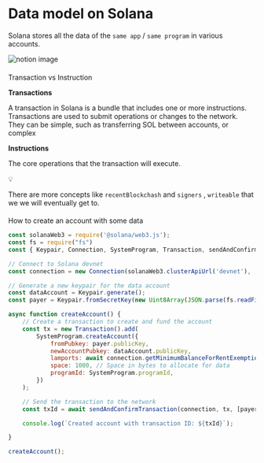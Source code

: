 # Data model on Solana

Solana stores all the data of the `same app` / `same program` in various accounts.

![notion image](https://www.notion.so/image/https%3A%2F%2Fprod-files-secure.s3.us-west-2.amazonaws.com%2F085e8ad8-528e-47d7-8922-a23dc4016453%2F4dfb1165-12fb-4c2c-829d-7ac1d56384a8%2FScreenshot_2024-08-23_at_4.38.03_PM.png?table=block&id=b3b79777-2624-4bbb-8c91-3257337f7178&cache=v2)

#### 

[](#f94290f02a42408297c2b9490b1ffbff "Transaction vs Instruction")Transaction vs Instruction

**Transactions**

A transaction in Solana is a bundle that includes one or more instructions. Transactions are used to submit operations or changes to the network. They can be simple, such as transferring SOL between accounts, or complex

**Instructions**

The core operations that the transaction will execute.

💡

There are more concepts like `recentBlockchash` and `signers` , `writeable` that we we will eventually get to.

#### 

[](#b9fb484bdf7045cfaf8e5066e4446094 "How to create an account with some data")How to create an account with some data

```javascript
const solanaWeb3 = require('@solana/web3.js');
const fs = require("fs")
const { Keypair, Connection, SystemProgram, Transaction, sendAndConfirmTransaction } = solanaWeb3;

// Connect to Solana devnet
const connection = new Connection(solanaWeb3.clusterApiUrl('devnet'), 'confirmed');

// Generate a new keypair for the data account
const dataAccount = Keypair.generate();
const payer = Keypair.fromSecretKey(new Uint8Array(JSON.parse(fs.readFileSync(`/Users/harkiratsingh/.config/solana/id.json`, "utf-8")))); // This will be the account paying for the transaction

async function createAccount() {
    // Create a transaction to create and fund the account
    const tx = new Transaction().add(
        SystemProgram.createAccount({
            fromPubkey: payer.publicKey,
            newAccountPubkey: dataAccount.publicKey,
            lamports: await connection.getMinimumBalanceForRentExemption(1000), // Amount to fund the account
            space: 1000, // Space in bytes to allocate for data
            programId: SystemProgram.programId,
        })
    );

    // Send the transaction to the network
    const txId = await sendAndConfirmTransaction(connection, tx, [payer, dataAccount]);

    console.log(`Created account with transaction ID: ${txId}`);

}

createAccount();
```